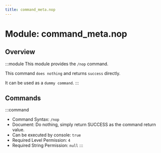 ```yaml
---
title: command_meta.nop
---
```



# Module: command_meta.nop

## Overview
:::module
  This module provides the `/nop` command.
  
  This command `does nothing` and returns `success` directly.
  
  It can be used as a `dummy command`.
:::
## Commands
:::command
- Command Syntax: `/nop`
- Document:   Do nothing, simply return SUCCESS as the command return value.
- Can be executed by console: `true`
- Required Level Permission: `4`
- Required String Permission: `null`
:::
